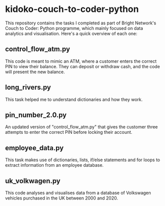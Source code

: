 # kidoko-couch-to-coder-python

This repository contains the tasks I completed as part of Bright Network's Couch to Coder: Python programme, which mainly focused on data analytics and visualisation. Here's a quick overview of each one:

## control_flow_atm.py
This code is meant to mimic an ATM, where a customer enters the correct PIN to view their balance. They can deposit or withdraw cash, and the code will present the new balance.

## long_rivers.py
This task helped me to understand dictionaries and how they work.

## pin_number_2.0.py
An updated version of "control_flow_atm.py" that gives the customer three attempts to enter the correct PIN before locking their account.

## employee_data.py
This task makes use of dictionaries, lists, if/else statements and for loops to extract information from an employee database.

## uk_volkwagen.py
This code analyses and visualises data from a database of Volkswagen vehicles purchased in the UK between 2000 and 2020.
